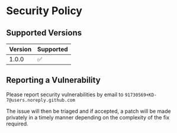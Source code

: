 # Security Policy

## Supported Versions

| Version | Supported          |
|---------| ------------------ |
| 1.0.0   | :white_check_mark: |

## Reporting a Vulnerability

Please report security vulnerabilities by email to `91730569+KD-7@users.noreply.github.com` 

The issue will then be triaged and if accepted, a patch will be made privately in a timely 
manner depending on the complexity of the fix required.
